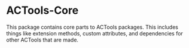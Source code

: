# ACTools-Core
This package contains core parts to ACTools packages. This includes things like extension methods, custom attributes, and dependencies for other ACTools that are made.
